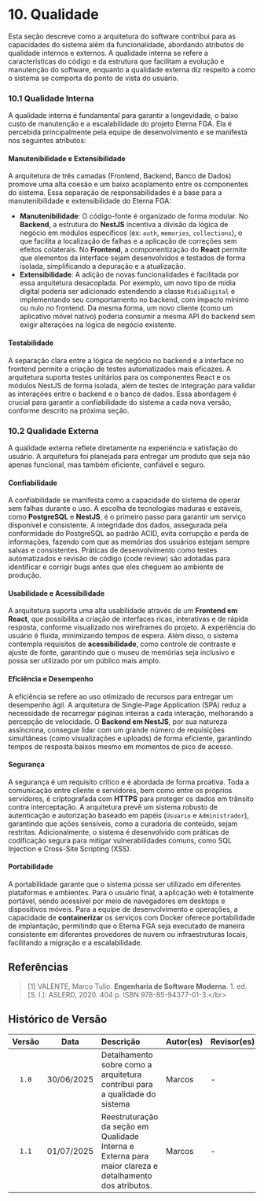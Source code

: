 # 10. Qualidade

Esta seção descreve como a arquitetura do software contribui para as capacidades do sistema além da funcionalidade, abordando atributos de qualidade internos e externos. A qualidade interna se refere a características do código e da estrutura que facilitam a evolução e manutenção do software, enquanto a qualidade externa diz respeito a como o sistema se comporta do ponto de vista do usuário.

### **10.1 Qualidade Interna**

A qualidade interna é fundamental para garantir a longevidade, o baixo custo de manutenção e a escalabilidade do projeto Eterna FGA. Ela é percebida principalmente pela equipe de desenvolvimento e se manifesta nos seguintes atributos:

#### **Manutenibilidade e Extensibilidade**

A arquitetura de três camadas (Frontend, Backend, Banco de Dados) promove uma alta coesão e um baixo acoplamento entre os componentes do sistema. Essa separação de responsabilidades é a base para a manutenibilidade e extensibilidade do Eterna FGA:

  * **Manutenibilidade**: O código-fonte é organizado de forma modular. No **Backend**, a estrutura do **NestJS** incentiva a divisão da lógica de negócio em módulos específicos (ex: `auth`, `memories`, `collections`), o que facilita a localização de falhas e a aplicação de correções sem efeitos colaterais. No **Frontend**, a componentização do **React** permite que elementos da interface sejam desenvolvidos e testados de forma isolada, simplificando a depuração e a atualização.
  * **Extensibilidade**: A adição de novas funcionalidades é facilitada por essa arquitetura desacoplada. Por exemplo, um novo tipo de mídia digital poderia ser adicionado estendendo a classe `MidiaDigital` e implementando seu comportamento no backend, com impacto mínimo ou nulo no frontend. Da mesma forma, um novo cliente (como um aplicativo móvel nativo) poderia consumir a mesma API do backend sem exigir alterações na lógica de negócio existente.

#### **Testabilidade**

A separação clara entre a lógica de negócio no backend e a interface no frontend permite a criação de testes automatizados mais eficazes. A arquitetura suporta testes unitários para os componentes React e os módulos NestJS de forma isolada, além de testes de integração para validar as interações entre o backend e o banco de dados. Essa abordagem é crucial para garantir a confiabilidade do sistema a cada nova versão, conforme descrito na próxima seção.

### **10.2 Qualidade Externa**

A qualidade externa reflete diretamente na experiência e satisfação do usuário. A arquitetura foi planejada para entregar um produto que seja não apenas funcional, mas também eficiente, confiável e seguro.

#### **Confiabilidade**

A confiabilidade se manifesta como a capacidade do sistema de operar sem falhas durante o uso. A escolha de tecnologias maduras e estáveis, como **PostgreSQL** e **NestJS**, é o primeiro passo para garantir um serviço disponível e consistente. A integridade dos dados, assegurada pela conformidade do PostgreSQL ao padrão ACID, evita corrupção e perda de informações, fazendo com que as memórias dos usuários estejam sempre salvas e consistentes. Práticas de desenvolvimento como testes automatizados e revisão de código (code review) são adotadas para identificar e corrigir bugs antes que eles cheguem ao ambiente de produção.

#### **Usabilidade e Acessibilidade**

A arquitetura suporta uma alta usabilidade através de um **Frontend em React**, que possibilita a criação de interfaces ricas, interativas e de rápida resposta, conforme visualizado nos wireframes do projeto. A experiência do usuário é fluida, minimizando tempos de espera. Além disso, o sistema contempla requisitos de **acessibilidade**, como controle de contraste e ajuste de fonte, garantindo que o museu de memórias seja inclusivo e possa ser utilizado por um público mais amplo.

#### **Eficiência e Desempenho**

A eficiência se refere ao uso otimizado de recursos para entregar um desempenho ágil. A arquitetura de Single-Page Application (SPA) reduz a necessidade de recarregar páginas inteiras a cada interação, melhorando a percepção de velocidade. O **Backend em NestJS**, por sua natureza assíncrona, consegue lidar com um grande número de requisições simultâneas (como visualizações e uploads) de forma eficiente, garantindo tempos de resposta baixos mesmo em momentos de pico de acesso.

#### **Segurança**

A segurança é um requisito crítico e é abordada de forma proativa. Toda a comunicação entre cliente e servidores, bem como entre os próprios servidores, é criptografada com **HTTPS** para proteger os dados em trânsito contra interceptação. A arquitetura prevê um sistema robusto de autenticação e autorização baseado em papéis (`Usuario` e `Administrador`), garantindo que ações sensíveis, como a curadoria de conteúdo, sejam restritas. Adicionalmente, o sistema é desenvolvido com práticas de codificação segura para mitigar vulnerabilidades comuns, como SQL Injection e Cross-Site Scripting (XSS).

#### **Portabilidade**

A portabilidade garante que o sistema possa ser utilizado em diferentes plataformas e ambientes. Para o usuário final, a aplicação web é totalmente portável, sendo acessível por meio de navegadores em desktops e dispositivos móveis. Para a equipe de desenvolvimento e operações, a capacidade de **containerizar** os serviços com Docker oferece portabilidade de implantação, permitindo que o Eterna FGA seja executado de maneira consistente em diferentes provedores de nuvem ou infraestruturas locais, facilitando a migração e a escalabilidade.

## Referências

> \[1] VALENTE, Marco Tulio. **Engenharia de Software Moderna**. 1. ed. [S. l.]: ASLERD, 2020. 404 p. ISBN 978-85-94377-01-3.\</br\>

## Histórico de Versão

| Versão | Data | Descrição | Autor(es) | Revisor(es) |
| :--: | :--: | :-- | :-- | :-- |
| `1.0` | 30/06/2025 | Detalhamento sobre como a arquitetura contribui para a qualidade do sistema | Marcos | - |
| `1.1` | 01/07/2025 | Reestruturação da seção em Qualidade Interna e Externa para maior clareza e detalhamento dos atributos. | Marcos | - |